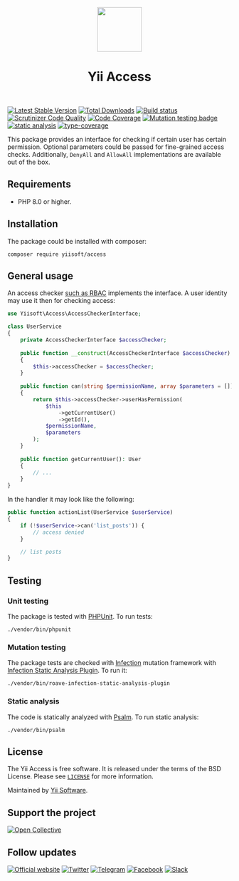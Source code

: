 <p align="center">
    <a href="https://github.com/yiisoft" target="_blank">
        <img src="https://yiisoft.github.io/docs/images/yii_logo.svg" height="100px">
    </a>
    <h1 align="center">Yii Access</h1>
    <br>
</p>

[![Latest Stable Version](https://poser.pugx.org/yiisoft/access/v/stable.png)](https://packagist.org/packages/yiisoft/access)
[![Total Downloads](https://poser.pugx.org/yiisoft/access/downloads.png)](https://packagist.org/packages/yiisoft/access)
[![Build status](https://github.com/yiisoft/access/workflows/build/badge.svg)](https://github.com/yiisoft/access/actions?query=workflow%3Abuild)
[![Scrutinizer Code Quality](https://scrutinizer-ci.com/g/yiisoft/access/badges/quality-score.png?b=master)](https://scrutinizer-ci.com/g/yiisoft/access/?branch=master)
[![Code Coverage](https://scrutinizer-ci.com/g/yiisoft/access/badges/coverage.png?b=master)](https://scrutinizer-ci.com/g/yiisoft/access/?branch=master)
[![Mutation testing badge](https://img.shields.io/endpoint?style=flat&url=https%3A%2F%2Fbadge-api.stryker-mutator.io%2Fgithub.com%2Fyiisoft%2Faccess%2Fmaster)](https://dashboard.stryker-mutator.io/reports/github.com/yiisoft/access/master)
[![static analysis](https://github.com/yiisoft/access/workflows/static%20analysis/badge.svg)](https://github.com/yiisoft/access/actions?query=workflow%3A%22static+analysis%22)
[![type-coverage](https://shepherd.dev/github/yiisoft/access/coverage.svg)](https://shepherd.dev/github/yiisoft/access)

This package provides an interface for checking if certain user has certain permission. Optional parameters could be passed
for fine-grained access checks. Additionally, `DenyAll` and `AllowAll` implementations are available out of the box.

## Requirements

- PHP 8.0 or higher.

## Installation

The package could be installed with composer:

```shell
composer require yiisoft/access
```

## General usage

An access checker [such as RBAC](https://github.com/yiisoft/rbac) implements the interface. A user identity may use it
then for checking access:

```php
use Yiisoft\Access\AccessCheckerInterface;

class UserService
{
    private AccessCheckerInterface $accessChecker;
    
    public function __construct(AccessCheckerInterface $accessChecker)
    {
        $this->accessChecker = $accessChecker;
    }
    
    public function can(string $permissionName, array $parameters = []): bool
    {
        return $this->accessChecker->userHasPermission(
            $this
                ->getCurrentUser()
                ->getId(),
            $permissionName,
            $parameters
        );
    }
    
    public function getCurrentUser(): User
    {
        // ...
    }
}
```

In the handler it may look like the following:

```php
public function actionList(UserService $userService)
{
    if (!$userService->can('list_posts')) {
        // access denied
    }

    // list posts
}
```

## Testing

### Unit testing

The package is tested with [PHPUnit](https://phpunit.de/). To run tests:

```shell
./vendor/bin/phpunit
```

### Mutation testing

The package tests are checked with [Infection](https://infection.github.io/) mutation framework with
[Infection Static Analysis Plugin](https://github.com/Roave/infection-static-analysis-plugin). To run it:

```shell
./vendor/bin/roave-infection-static-analysis-plugin
```

### Static analysis

The code is statically analyzed with [Psalm](https://psalm.dev/). To run static analysis:

```shell
./vendor/bin/psalm
```

## License

The Yii Access is free software. It is released under the terms of the BSD License.
Please see [`LICENSE`](./LICENSE.md) for more information.

Maintained by [Yii Software](https://www.yiiframework.com/).

## Support the project

[![Open Collective](https://img.shields.io/badge/Open%20Collective-sponsor-7eadf1?logo=open%20collective&logoColor=7eadf1&labelColor=555555)](https://opencollective.com/yiisoft)

## Follow updates

[![Official website](https://img.shields.io/badge/Powered_by-Yii_Framework-green.svg?style=flat)](https://www.yiiframework.com/)
[![Twitter](https://img.shields.io/badge/twitter-follow-1DA1F2?logo=twitter&logoColor=1DA1F2&labelColor=555555?style=flat)](https://twitter.com/yiiframework)
[![Telegram](https://img.shields.io/badge/telegram-join-1DA1F2?style=flat&logo=telegram)](https://t.me/yii3en)
[![Facebook](https://img.shields.io/badge/facebook-join-1DA1F2?style=flat&logo=facebook&logoColor=ffffff)](https://www.facebook.com/groups/yiitalk)
[![Slack](https://img.shields.io/badge/slack-join-1DA1F2?style=flat&logo=slack)](https://yiiframework.com/go/slack)
